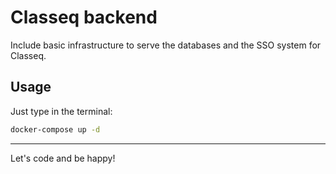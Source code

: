 # Classeq backend

Include basic infrastructure to serve the databases and the SSO system for Classeq.

## Usage

Just type in the terminal:

```bash
docker-compose up -d
```

___

Let's code and be happy!
